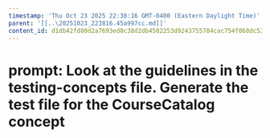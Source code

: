 ```yaml
---
timestamp: 'Thu Oct 23 2025 22:38:16 GMT-0400 (Eastern Daylight Time)'
parent: '[[..\20251023_223816.45a997cc.md]]'
content_id: d1db42fd80d2a7693ed8c38d2db4582253d9243755784cac754f068dc52c2ad9
---
```


# prompt: Look at the guidelines in the testing-concepts file. Generate the test file for the CourseCatalog concept

